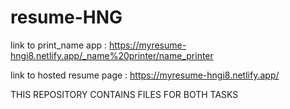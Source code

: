 # resume-HNG
   
link to print_name app : https://myresume-hngi8.netlify.app/_name%20printer/name_printer

link to hosted resume page : https://myresume-hngi8.netlify.app/


THIS REPOSITORY CONTAINS FILES FOR BOTH TASKS
